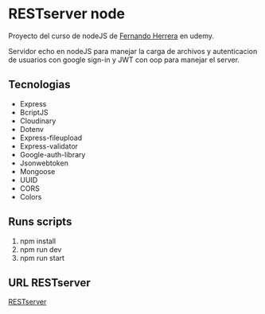 # RESTserver node 

Proyecto del curso de nodeJS de [Fernando Herrera](https://www.udemy.com/course/node-de-cero-a-experto/#content) en udemy.

Servidor echo en nodeJS para manejar la carga de archivos y autenticacion de usuarios con google sign-in y JWT con oop para manejar el server.


## Tecnologias

- Express
- BcriptJS
- Cloudinary
- Dotenv
- Express-fileupload
- Express-validator
- Google-auth-library
- Jsonwebtoken
- Mongoose
- UUID
- CORS
- Colors

## Runs scripts

1. npm install
2. npm run dev
3. npm run start

## URL RESTserver

[RESTserver](https://node-cafe.onrender.com)
